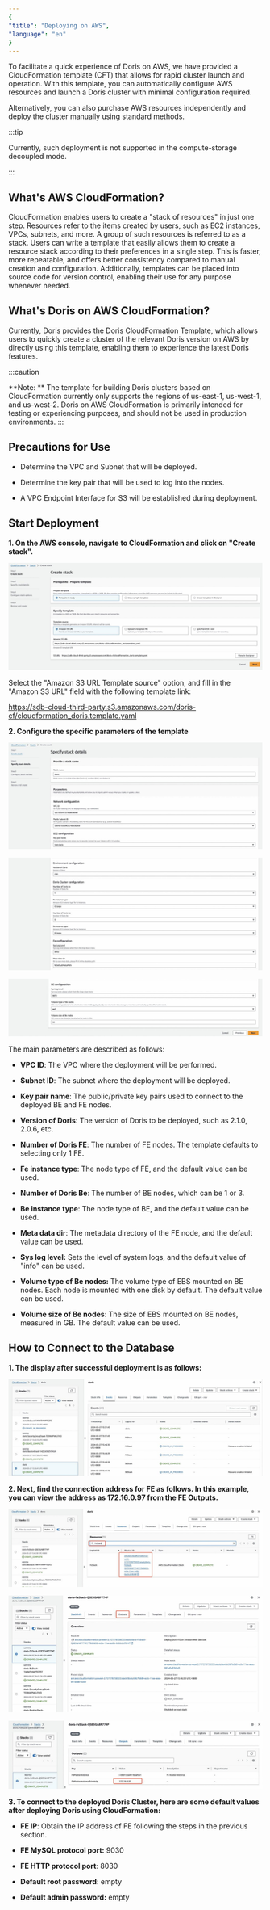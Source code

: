 ```yaml
---
{
"title": "Deploying on AWS",
"language": "en"
}
---
```


<!-- 
Licensed to the Apache Software Foundation (ASF) under one
or more contributor license agreements.  See the NOTICE file
distributed with this work for additional information
regarding copyright ownership.  The ASF licenses this file
to you under the Apache License, Version 2.0 (the
"License"); you may not use this file except in compliance
with the License.  You may obtain a copy of the License at

  http://www.apache.org/licenses/LICENSE-2.0

Unless required by applicable law or agreed to in writing,
software distributed under the License is distributed on an
"AS IS" BASIS, WITHOUT WARRANTIES OR CONDITIONS OF ANY
KIND, either express or implied.  See the License for the
specific language governing permissions and limitations
under the License.
-->


To facilitate a quick experience of Doris on AWS, we have provided a CloudFormation template (CFT) that allows for rapid cluster launch and operation. With this template, you can automatically configure AWS resources and launch a Doris cluster with minimal configuration required.

Alternatively, you can also purchase AWS resources independently and deploy the cluster manually using standard methods.

:::tip

Currently, such deployment is not supported in the compute-storage decoupled mode.

:::

## What's AWS CloudFormation?

CloudFormation enables users to create a "stack of resources" in just one step. Resources refer to the items created by users, such as EC2 instances, VPCs, subnets, and more. A group of such resources is referred to as a stack. Users can write a template that easily allows them to create a resource stack according to their preferences in a single step. This is faster, more repeatable, and offers better consistency compared to manual creation and configuration. Additionally, templates can be placed into source code for version control, enabling their use for any purpose whenever needed.

## What's Doris on AWS CloudFormation?

Currently, Doris provides the Doris CloudFormation Template, which allows users to quickly create a cluster of the relevant Doris version on AWS by directly using this template, enabling them to experience the latest Doris features.

:::caution

**Note: ** The template for building Doris clusters based on CloudFormation currently only supports the regions of us-east-1, us-west-1, and us-west-2. Doris on AWS CloudFormation is primarily intended for testing or experiencing purposes, and should not be used in production environments.
:::

##  Precautions for Use

- Determine the VPC and Subnet that will be deployed.

- Determine the key pair that will be used to log into the nodes.

- A VPC Endpoint Interface for S3 will be established during deployment.

## Start Deployment

**1. On the AWS console, navigate to CloudFormation and click on "Create stack".**

![Start Deployment](/images/start-deployment.jpeg)

Select the "Amazon S3 URL Template source" option, and fill in the "Amazon S3 URL" field with the following template link:

https://sdb-cloud-third-party.s3.amazonaws.com/doris-cf/cloudformation_doris.template.yaml

**2. Configure the specific parameters of the template**

![Configure the specific parameter](/images/configure-specific-parameters-1.jpeg)

![Configure the specific parameter](/images/configure-specific-parameters-2.jpeg)

![Configure the specific parameter](/images/configure-specific-parameters-3.jpeg)

The main parameters are described as follows:

- **VPC ID**: The VPC where the deployment will be performed.

- **Subnet ID**: The subnet where the deployment will be deployed.

- **Key pair name**: The public/private key pairs used to connect to the deployed BE and FE nodes.

- **Version of Doris**: The version of Doris to be deployed, such as 2.1.0, 2.0.6, etc.

- **Number of Doris FE**: The number of FE nodes. The template defaults to selecting only 1 FE.

- **Fe instance type**: The node type of FE, and the default value can be used.

- **Number of Doris Be**: The number of BE nodes, which can be 1 or 3.

- **Be instance type**: The node type of BE, and the default value can be used.

- **Meta data dir**: The metadata directory of the FE node, and the default value can be used.

- **Sys log level:** Sets the level of system logs, and the default value of "info" can be used.

- **Volume type of Be nodes:** The volume type of EBS mounted on BE nodes. Each node is mounted with one disk by default. The default value can be used.

- **Volume size of Be nodes**: The size of EBS mounted on BE nodes, measured in GB. The default value can be used.

## How to Connect to the Database

**1. The display after successful deployment is as follows:**

![How to Connect to the Database](/images/how-to-connect-to-the-database.jpeg)

**2. Next, find the connection address for FE as follows. In this example, you can view the address as 172.16.0.97 from the FE Outputs.**

![find the connection address for FE ](/images/find-connection-address-for-fe-1.jpeg)

![find the connection address for FE ](/images/find-connection-address-for-fe-2.jpeg)

![find the connection address for FE ](/images/find-connection-address-for-fe-3.jpeg)

**3. To connect to the deployed Doris Cluster, here are some default values after deploying Doris using CloudFormation:**

- **FE IP**: Obtain the IP address of FE following the steps in the previous section.

- **FE MySQL protocol port:** 9030

- **FE HTTP protocol port**: 8030

- **Default root password**: empty

- **Default admin password:** empty